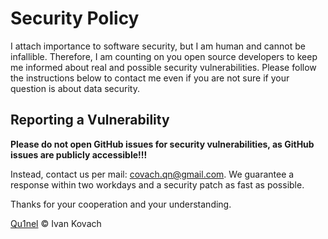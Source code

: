 # Security Policy

I attach importance to software security, but I am human and cannot be infallible.
Therefore, I am counting on you open source developers to keep me informed about real and possible security vulnerabilities.
Please follow the instructions below to contact me even if you are not sure if your question is about data security.

## Reporting a Vulnerability
**Please do not open GitHub issues for security vulnerabilities, as GitHub issues are publicly accessible!!!**

Instead, contact us per mail: [covach.qn@gmail.com](mailto:covach.qn@gmail.com). We guarantee a response within two workdays and a security patch as fast as possible.

Thanks for your cooperation and your understanding.

[Qu1nel](https://github.com/Qu1nel/) © Ivan Kovach
